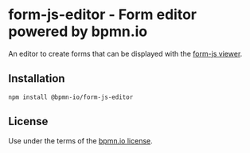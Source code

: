# form-js-editor - Form editor powered by bpmn.io

An editor to create forms that can be displayed with the [form-js viewer](../form-js-viewer).


## Installation

```
npm install @bpmn-io/form-js-editor
```


## License

Use under the terms of the [bpmn.io license](http://bpmn.io/license).
